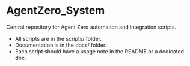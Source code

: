 # AgentZero_System

Central repository for Agent Zero automation and integration scripts.

- All scripts are in the scripts/ folder.
- Documentation is in the docs/ folder.
- Each script should have a usage note in the README or a dedicated doc.
